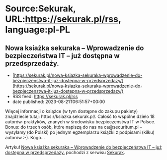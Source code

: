 # Source:Sekurak, URL:https://sekurak.pl/rss, language:pl-PL

## Nowa ksiażka sekuraka – Wprowadzenie do bezpieczeństwa IT – już dostępna w przedsprzedaży.
 - [https://sekurak.pl/nowa-ksiazka-sekuraka-wprowadzenie-do-bezpieczenstwa-it-juz-dostepna-w-przedsprzedazy/](https://sekurak.pl/nowa-ksiazka-sekuraka-wprowadzenie-do-bezpieczenstwa-it-juz-dostepna-w-przedsprzedazy/)
 - RSS feed: https://sekurak.pl/rss
 - date published: 2023-08-21T06:51:57+00:00

<p>Więcej informacji o książce (w tym dostępne do zakupu pakiety) znajdziecie tutaj: https://ksiazka.sekurak.pl/. Całość to wspólne dzieło 18 autorów-praktyków, znanych w środowisku bezpieczeństwa IT w Polsce. Bonus: do trzech osób, które napiszą do nas na ca@securitum.pl &#8211; wysyłamy (do Polski) po jednym egzemplarzu książki z podpisami (kilku) autorów :-). Kogo...</p>
<p>Artykuł <a href="https://sekurak.pl/nowa-ksiazka-sekuraka-wprowadzenie-do-bezpieczenstwa-it-juz-dostepna-w-przedsprzedazy/" rel="nofollow">Nowa ksiażka sekuraka &#8211; Wprowadzenie do bezpieczeństwa IT &#8211; już dostępna w przedsprzedaży.</a> pochodzi z serwisu <a href="https://sekurak.pl" rel="nofollow">Sekurak</a>.</p>

